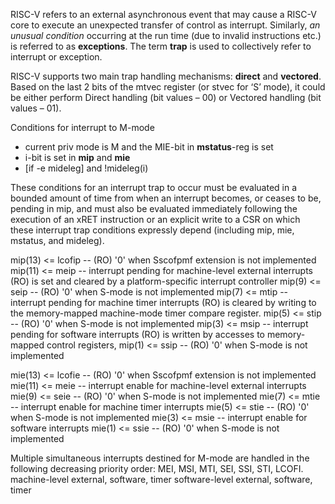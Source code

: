 

RISC-V refers to an external asynchronous event that may cause a RISC-V core to execute an unexpected transfer of control as interrupt. Similarly, *an unusual condition* occurring at the run time (due to invalid instructions etc.) is referred to as **exceptions**. The term **trap** is used to collectively refer to interrupt or exception.

RISC-V supports two main trap handling mechanisms: **direct** and **vectored**. Based on the last 2 bits of the mtvec register (or stvec for ‘S’ mode), it could be either perform Direct handling (bit values – 00) or Vectored handling (bit values – 01).


Conditions for interrupt to M-mode

* current priv mode is M and the MIE-bit in **mstatus**-reg is set
* i-bit is set in **mip** and **mie**
* [if -e mideleg] and !mideleg(i)

These conditions for an interrupt trap to occur must be evaluated in a bounded amount of time from
when an interrupt becomes, or ceases to be, pending in mip, and must also be evaluated immediately
following the execution of an xRET instruction or an explicit write to a CSR on which these interrupt
trap conditions expressly depend (including mip, mie, mstatus, and mideleg).

mip(13) <= lcofip   -- (RO) '0' when Sscofpmf extension is not implemented
mip(11) <= meip     -- interrupt pending for machine-level external interrupts (RO) is set and cleared by a platform-specific interrupt controller
mip(9) <= seip      -- (RO) '0' when S-mode is not implemented
mip(7) <= mtip      -- interrupt pending for machine timer interrupts (RO) is cleared by writing to the memory-mapped machine-mode timer compare register.
mip(5) <= stip      -- (RO) '0' when S-mode is not implemented
mip(3) <= msip      -- interrupt pending for software interrupts (RO) is written by accesses to memory-mapped control registers,
mip(1) <= ssip      -- (RO) '0' when S-mode is not implemented

mie(13) <= lcofie   -- (RO) '0' when Sscofpmf extension is not implemented
mie(11) <= meie     -- interrupt enable for machine-level external interrupts
mie(9) <= seie      -- (RO) '0' when S-mode is not implemented
mie(7) <= mtie      -- interrupt enable for machine timer interrupts
mie(5) <= stie      -- (RO) '0' when S-mode is not implemented
mie(3) <= msie      -- interrupt enable for software interrupts 
mie(1) <= ssie      -- (RO) '0' when S-mode is not implemented



Multiple simultaneous interrupts destined for M-mode are handled in the following decreasing
priority order: MEI, MSI, MTI, SEI, SSI, STI, LCOFI.
machine-level external, software, timer
software-level external, software, timer